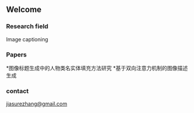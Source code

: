 ## Welcome

### Research field
Image captioning

### Papers
*图像标题生成中的人物类名实体填充方法研究
*基于双向注意力机制的图像描述生成

### contact
jiasurezhang@gmail.com


